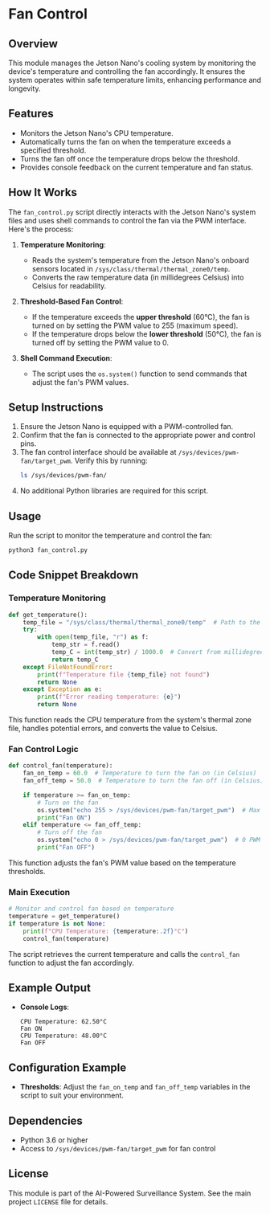 # Fan Control

## Overview
This module manages the Jetson Nano's cooling system by monitoring the device's temperature and controlling the fan accordingly. It ensures the system operates within safe temperature limits, enhancing performance and longevity.

## Features
- Monitors the Jetson Nano's CPU temperature.
- Automatically turns the fan on when the temperature exceeds a specified threshold.
- Turns the fan off once the temperature drops below the threshold.
- Provides console feedback on the current temperature and fan status.

## How It Works
The `fan_control.py` script directly interacts with the Jetson Nano's system files and uses shell commands to control the fan via the PWM interface. Here's the process:

1. **Temperature Monitoring**:
   - Reads the system's temperature from the Jetson Nano's onboard sensors located in `/sys/class/thermal/thermal_zone0/temp`.
   - Converts the raw temperature data (in millidegrees Celsius) into Celsius for readability.

2. **Threshold-Based Fan Control**:
   - If the temperature exceeds the **upper threshold** (60°C), the fan is turned on by setting the PWM value to 255 (maximum speed).
   - If the temperature drops below the **lower threshold** (50°C), the fan is turned off by setting the PWM value to 0.

3. **Shell Command Execution**:
   - The script uses the `os.system()` function to send commands that adjust the fan's PWM values.

## Setup Instructions
1. Ensure the Jetson Nano is equipped with a PWM-controlled fan.
2. Confirm that the fan is connected to the appropriate power and control pins.
3. The fan control interface should be available at `/sys/devices/pwm-fan/target_pwm`. Verify this by running:
   ```bash
   ls /sys/devices/pwm-fan/
   ```
4. No additional Python libraries are required for this script.

## Usage
Run the script to monitor the temperature and control the fan:
```bash
python3 fan_control.py
```

## Code Snippet Breakdown
### Temperature Monitoring
```python
def get_temperature():
    temp_file = "/sys/class/thermal/thermal_zone0/temp"  # Path to the temperature file
    try:
        with open(temp_file, "r") as f:
            temp_str = f.read()
            temp_C = int(temp_str) / 1000.0  # Convert from millidegree Celsius
            return temp_C
    except FileNotFoundError:
        print(f"Temperature file {temp_file} not found")
        return None
    except Exception as e:
        print(f"Error reading temperature: {e}")
        return None
```
This function reads the CPU temperature from the system's thermal zone file, handles potential errors, and converts the value to Celsius.

### Fan Control Logic
```python
def control_fan(temperature):
    fan_on_temp = 60.0  # Temperature to turn the fan on (in Celsius)
    fan_off_temp = 50.0  # Temperature to turn the fan off (in Celsius)

    if temperature >= fan_on_temp:
        # Turn on the fan
        os.system("echo 255 > /sys/devices/pwm-fan/target_pwm")  # Max PWM value (255) for full speed
        print("Fan ON")
    elif temperature <= fan_off_temp:
        # Turn off the fan
        os.system("echo 0 > /sys/devices/pwm-fan/target_pwm")  # 0 PWM value to turn off
        print("Fan OFF")
```
This function adjusts the fan's PWM value based on the temperature thresholds.

### Main Execution
```python
# Monitor and control fan based on temperature
temperature = get_temperature()
if temperature is not None:
    print(f"CPU Temperature: {temperature:.2f}°C")
    control_fan(temperature)
```
The script retrieves the current temperature and calls the `control_fan` function to adjust the fan accordingly.

## Example Output
- **Console Logs**:
  ```
  CPU Temperature: 62.50°C
  Fan ON
  CPU Temperature: 48.00°C
  Fan OFF
  ```

## Configuration Example
- **Thresholds**: Adjust the `fan_on_temp` and `fan_off_temp` variables in the script to suit your environment.

## Dependencies
- Python 3.6 or higher
- Access to `/sys/devices/pwm-fan/target_pwm` for fan control

## License
This module is part of the AI-Powered Surveillance System. See the main project `LICENSE` file for details.

